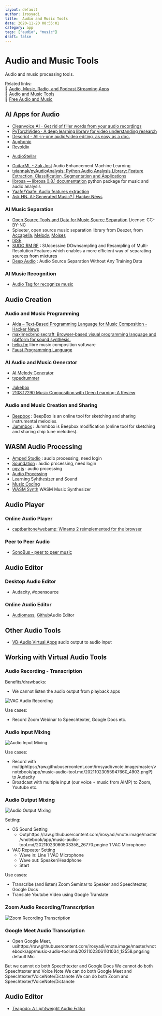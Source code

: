 ```yaml
---
layout: default
author: irosyadi
title:  Audio and Music Tools
date: 2020-11-20 08:55:01
category: app
tags: ["audio", "music"]
draft: false
---
```


# Audio and Music Tools

Audio and music processing tools.

Related links:  
🔗 [Audio, Music, Radio, and Podcast Streaming Apps](audio-streaming.md)  
🔗 [Audio and Music Tools](audio-tool.md)  
🔗 [Free Audio and Music](../multimedia/free-audio.md)


## AI Apps for Audio
- [Cleanvoice AI - Get rid of filler words from your audio recordings](https://cleanvoice.ai/)
- [PyTorchVideo · A deep learning library for video understanding research](https://pytorchvideo.org/)
- [Descript - All-in-one audio/video editing, as easy as a doc.](https://www.descript.com/)
- [Auphonic](https://auphonic.com/landing)
- [Revoldiv](https://revoldiv.com/)
* [AudioStellar](http://www.audiostellar.xyz/)
- [GuitarML - Zak Jost](https://blog.zakjost.com/post/guitarml/) Audio Enhancement Machine Learning
- [tyiannak/pyAudioAnalysis: Python Audio Analysis Library: Feature Extraction, Classification, Segmentation and Applications](https://github.com/tyiannak/pyAudioAnalysis)
- [librosa — librosa 0.8.1 documentation](https://librosa.org/doc/latest/index.html) python package for music and audio analysis
- [Yaafe/Yaafe: Audio features extraction](https://github.com/Yaafe/Yaafe)
- [Ask HN: AI-Generated Music? | Hacker News](https://news.ycombinator.com/item?id=31968456)

### AI Music Separation
- [Open Source Tools and Data for Music Source Separation](https://source-separation.github.io/tutorial/landing.html) License: CC-BY-NC
- Spleeter, open source music separation library from Deezer, from [Accapella](https://www.acapella-extractor.com/), [Melody](https://melody.ml/), [Moises](https://moises.ai/)
- [ISSE](https://github.com/linuxmao-org/ISSE)
- [SUDO RM RF](https://github.com/etzinis/sudo_rm_rf) : SUccessive DOwnsampling and Resampling of Multi-Resolution Features which enables a more efficient way of separating sources from mixtures
- [Deep Audio](https://github.com/adobe/Deep-Audio-Prior) : Audio Source Separation Without Any Training Data 

### AI Music Recognition
- [Audio Tag for recognize music](https://audiotag.info/)

## Audio Creation
### Audio and Music Programming
- [Alda – Text-Based Programming Language for Music Composition - Hacker News](https://news.ycombinator.com/item?id=28198641)
- [maximecb/noisecraft: Browser-based visual programming language and platform for sound synthesis.](https://github.com/maximecb/noisecraft)
- [helio.fm](https://helio.fm/) libre music composition software
- [Faust Programming Language](https://faust.grame.fr/)

### AI Audio and Music Generator
* [AI Melody Generator](https://dopeloop.ai/melody-generator/)
* [typedrummer](http://typedrummer.com/)
- [Jukebox](https://openai.com/blog/jukebox/)
- [2108.12290 Music Composition with Deep Learning: A Review](https://arxiv.org/abs/2108.12290)

### Audio and Music Creation and Sharing
- [Beepbox](https://beepbox.co/) : BeepBox is an online tool for sketching and sharing instrumental melodies. 
- [Jummbox](https://jummbus.bitbucket.io) : Jummbox is Beepbox modification (online tool for sketching and sharing chip tune melodies).

## WASM Audio Processing
- [Amped Studio](https://ampedstudio.com/) : audio processing, need login
- [Soundation](https://soundation.com/) : audio processing, need login
- [ogv.js](https://brionv.com/misc/ogv.js/demo/) : audio processing
- [Audio Processing](https://www.webaudiomodules.org/)
- [Learning Syhthesizer and Sound](https://learningsynths.ableton.com/)
- [Music Coding](https://petersalomonsen.com/webassemblymusic/livecodev1/?gist=ea73551e352440d5f470c6af89d7fe7c)
- [WASM Synth](https://timdaub.github.io/wasm-synth/) WASM Music Synthesizer

## Audio Player
### Online Audio Player
- [captbaritone/webamp: Winamp 2 reimplemented for the browser](https://github.com/captbaritone/webamp)

### Peer to Peer Audio
* [SonoBus - peer to peer music](https://sonobus.net/)

## Audio Editor
### Desktop Audio Editor
- Audacity, #opensource

### Online Audio Editor
- [Audiomass](https://audiomass.co/), [Github](https://github.com/pkalogiros/audiomass)Audio Editor 

## Other Audio Tools
- [VB-Audio Virtual Apps](https://vb-audio.com/Cable/) audio output to audio input

## Working with Virtual Audio Tools
### Audio Recording - Transcription

Benefits/drawbacks:

- We cannot listen the audio output from playback apps

![VAC Audio Recording](_v_images/20211023055131420_4883.png)

Use cases:

- Record Zoom Webinar to Speechtexter, Google Docs etc.

### Audio Input Mixing

![Audio Input Mixing](_v_images/20211023055947660_4903.png)

Use cases:

- Record with multiphttps://raw.githubusercontent.com/irosyadi/vnote.image/master/vnotebook/app/music-audio-tool.md/20211023055947660_4903.pngP) to Audacity
- Broadcast with multiple input (our voice + music from AIMP) to Zoom, Youtube etc.

### Audio Output Mixing

![Audio Output Mixing](_v_images/20211023060503358_26770.png)


Setting:

- OS Sound Setting
    - Outphttps://raw.githubusercontent.com/irosyadi/vnote.image/master/vnotebook/app/music-audio-tool.md/20211023060503358_26770.pngine 1 VAC Microphone
- VAC Repeater Setting
    - Wave in: Line 1 VAC Microphone
    - Wave out: Speaker/Headphone
    - Start

Use cases:

- Transcribe (and listen) Zoom Seminar to Speaker and Speechtexter, Google Docs
- Translate Youtube Video using Google Translate

### Zoom Audio Recording/Transcription

![Zoom Recording Transcription](_v_images/20211023061101034_12558.png)

### Google Meet Audio Transcription

- Open Google Meet, usihttps://raw.githubusercontent.com/irosyadi/vnote.image/master/vnotebook/app/music-audio-tool.md/20211023061101034_12558.pngsing default Mic

But we cannot do both Speechtexter and Google Docs
We cannot do both Speechtexter and Voice Note
We can do both Google Meet and Speechtexter/VoiceNote/Dictanote
We can do both Zoom and Speechtexter/VoiceNote/Dictanote

## Audio Editor
* [Teapodo: A Lightweight Audio Editor](https://teapodo.com/)